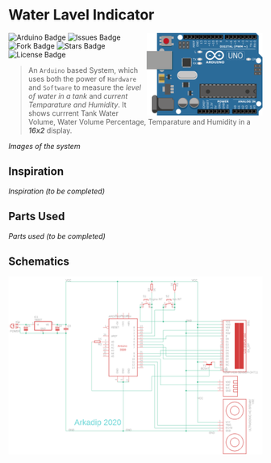 <h1>Water Lavel Indicator</h1>
<img align='right' src="./images/arduino.png" width="230">

![Arduino Badge](https://img.shields.io/badge/Build%20With-Arduino-blue?logo=arduino&style=flat-square)
![Issues Badge](https://img.shields.io/github/issues/darkmatter18/Water-level-Indicator?logo=github&style=flat-square)
![Fork Badge](https://img.shields.io/github/forks/darkmatter18/Water-level-Indicator?logo=github&style=flat-square)
![Stars Badge](https://img.shields.io/github/stars/darkmatter18/Water-level-Indicator?logo=github&style=flat-square)
![License Badge](https://img.shields.io/github/license/darkmatter18/Water-level-Indicator?style=flat-square)

> An `Arduino` based System, which uses both the power of `Hardware` and `Software` to measure the *level of water in a tank* and *current Temparature and Humidity*. It shows currrent Tank Water Volume, Water Volume Percentage, Temparature and Humidity in a ***16x2*** display.

_Images of the system_

## Inspiration

_Inspiration (to be completed)_

## Parts Used

_Parts used (to be completed)_

## Schematics
![schematics](./schematics/schematic.png)


